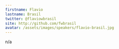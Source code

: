 ```yaml
---
firstname: Flavio
lastname: Brasil
twitter: @flaviowbrasil
site: http://github.com/fwbrasil
avatar: /assets/images/speakers/flavio-brasil.jpg
---
```


n/a